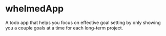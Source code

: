 # whelmedApp
A todo app that helps you focus on effective goal setting by only showing you a couple goals at a time for each long-term project.
